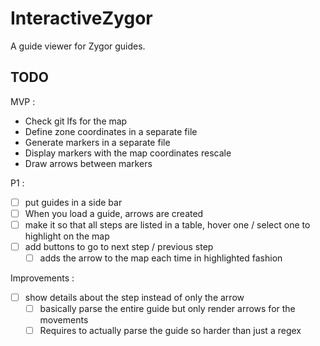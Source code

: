 # InteractiveZygor

A guide viewer for Zygor guides.

## TODO

MVP :

- Check git lfs for the map
- Define zone coordinates in a separate file
- Generate markers in a separate file
- Display markers with the map coordinates rescale
- Draw arrows between markers

P1 :

- [ ] put guides in a side bar
- [ ] When you load a guide, arrows are created
- [ ] make it so that all steps are listed in a table, hover one / select one to highlight on the map
- [ ] add buttons to go to next step / previous step
  - [ ] adds the arrow to the map each time in highlighted fashion

Improvements :

- [ ] show details about the step instead of only the arrow
  - [ ] basically parse the entire guide but only render arrows for the movements
  - [ ] Requires to actually parse the guide so harder than just a regex
